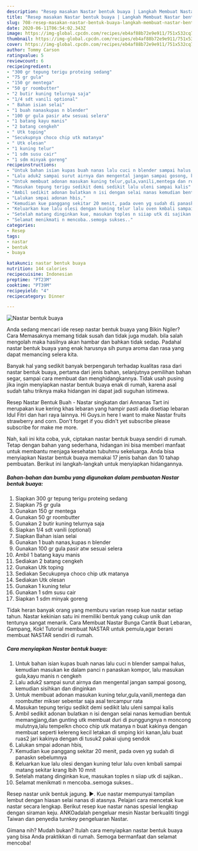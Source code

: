 ```yaml
---
description: "Resep masakan Nastar bentuk buaya | Langkah Membuat Nastar bentuk buaya Yang Sedap"
title: "Resep masakan Nastar bentuk buaya | Langkah Membuat Nastar bentuk buaya Yang Sedap"
slug: 708-resep-masakan-nastar-bentuk-buaya-langkah-membuat-nastar-bentuk-buaya-yang-sedap
date: 2020-06-11T06:54:02.343Z
image: https://img-global.cpcdn.com/recipes/eb4af88b72e9e911/751x532cq70/nastar-bentuk-buaya-foto-resep-utama.jpg
thumbnail: https://img-global.cpcdn.com/recipes/eb4af88b72e9e911/751x532cq70/nastar-bentuk-buaya-foto-resep-utama.jpg
cover: https://img-global.cpcdn.com/recipes/eb4af88b72e9e911/751x532cq70/nastar-bentuk-buaya-foto-resep-utama.jpg
author: Tommy Carson
ratingvalue: 5
reviewcount: 6
recipeingredient:
- "300 gr tepung terigu proteing sedang"
- "75 gr gula"
- "150 gr mentega"
- "50 gr roombutter"
- "2 butir kuning telurnya saja"
- "1/4 sdt vanili optional"
- " Bahan isian selai"
- "1 buah nanaskupas n blender"
- "100 gr gula pasir atw sesuai selera"
- "1 batang kayu manis"
- "2 batang cengkeh"
- " Utk toping"
- "Secukupnya choco chip utk matanya"
- " Utk olesan"
- "1 kuning telur"
- "1 sdm susu cair"
- "1 sdm minyak goreng"
recipeinstructions:
- "Untuk bahan isian kupas buah nanas lalu cuci n blender sampai halus, kemudian masukan ke dalam panci n panaskan kompor, lalu masukan gula,kayu manis n cengkeh"
- "Lalu aduk2 sampai surut airnya dan mengental jangan sampai gosong, kemudian sisihkan dan dinginkan"
- "Untuk membuat adonan masukan kuning telur,gula,vanili,mentega dan roombutter mikser sebentar saja asal tercampur rata"
- "Masukan tepung terigu sedikit demi sedikit lalu uleni sampai kalis"
- "Ambil sedikit adonan bulatkan n isi dengan selai nanas kemudian bentuk memangjang,dan gunting utk membuat duri di punggungnya n moncong mulutnya,lalu tempelkn choco chip utk matanya n buat kakinya dengan membuat seperti kelereng kecil letakan di smping kiri kanan,lalu buat ruas2 jari kakinya dengan di tusuk2 pakai ujung sendok"
- "Lalukan smpai adonan hbis,"
- "Kemudian kue panggang sekitar 20 menit, pada oven yg sudah di panaskn sebelumnya"
- "Keluarkan kue lalu olesi dengan kuning telur lalu oven kmbali sampai matang sekitar krang lbih 10 mnit"
- "Setelah matang dinginkan kue, masukan toples n siiap utk di sajikan.."
- "Selamat menikmati n mencoba..semoga sukses.."
categories:
- Resep
tags:
- nastar
- bentuk
- buaya

katakunci: nastar bentuk buaya 
nutrition: 144 calories
recipecuisine: Indonesian
preptime: "PT23M"
cooktime: "PT39M"
recipeyield: "4"
recipecategory: Dinner

---
```



![Nastar bentuk buaya](https://img-global.cpcdn.com/recipes/eb4af88b72e9e911/751x532cq70/nastar-bentuk-buaya-foto-resep-utama.jpg)

Anda sedang mencari ide resep nastar bentuk buaya yang Bikin Ngiler? Cara Memasaknya memang tidak susah dan tidak juga mudah. bila salah mengolah maka hasilnya akan hambar dan bahkan tidak sedap. Padahal nastar bentuk buaya yang enak harusnya sih punya aroma dan rasa yang dapat memancing selera kita.

Banyak hal yang sedikit banyak berpengaruh terhadap kualitas rasa dari nastar bentuk buaya, pertama dari jenis bahan, selanjutnya pemilihan bahan segar, sampai cara membuat dan menghidangkannya. Tidak usah pusing jika ingin menyiapkan nastar bentuk buaya enak di rumah, karena asal sudah tahu triknya maka hidangan ini dapat jadi suguhan istimewa.

Resep Nastar Bentuk Buah - Nastar singkatan dari Annanas Tart ini merupakan kue kering khas lebaran yang hampir pasti ada disetiap lebaran Idul Fitri dan hari raya lainnya. Hi Guys.in here I want to make Nastar fruits strawberry and corn. Don&#39;t forget if you didn&#39;t yet subscribe please subscribe for make me more.


Nah, kali ini kita coba, yuk, ciptakan nastar bentuk buaya sendiri di rumah. Tetap dengan bahan yang sederhana, hidangan ini bisa memberi manfaat untuk membantu menjaga kesehatan tubuhmu sekeluarga. Anda bisa menyiapkan Nastar bentuk buaya memakai 17 jenis bahan dan 10 tahap pembuatan. Berikut ini langkah-langkah untuk menyiapkan hidangannya.

<!--inarticleads1-->

##### Bahan-bahan dan bumbu yang digunakan dalam pembuatan Nastar bentuk buaya:

1. Siapkan 300 gr tepung terigu proteing sedang
1. Siapkan 75 gr gula
1. Gunakan 150 gr mentega
1. Gunakan 50 gr roombutter
1. Gunakan 2 butir kuning telurnya saja
1. Siapkan 1/4 sdt vanili (optional)
1. Siapkan  Bahan isian selai
1. Gunakan 1 buah nanas,kupas n blender
1. Gunakan 100 gr gula pasir atw sesuai selera
1. Ambil 1 batang kayu manis
1. Sediakan 2 batang cengkeh
1. Gunakan  Utk toping
1. Sediakan Secukupnya choco chip utk matanya
1. Sediakan  Utk olesan
1. Gunakan 1 kuning telur
1. Gunakan 1 sdm susu cair
1. Siapkan 1 sdm minyak goreng


Tidak heran banyak orang yang memburu varian resep kue nastar setiap tahun. Nastar kekinian satu ini memiliki bentuk yang cukup unik dan tentunya sangat menarik. Cara Membuat Nastar Bunga Cantik Buat Lebaran, Gampang, Kok! Tutorial membuat NASTAR untuk pemula,agar berani membuat NASTAR sendiri di rumah. 

<!--inarticleads2-->

##### Cara menyiapkan Nastar bentuk buaya:

1. Untuk bahan isian kupas buah nanas lalu cuci n blender sampai halus, kemudian masukan ke dalam panci n panaskan kompor, lalu masukan gula,kayu manis n cengkeh
1. Lalu aduk2 sampai surut airnya dan mengental jangan sampai gosong, kemudian sisihkan dan dinginkan
1. Untuk membuat adonan masukan kuning telur,gula,vanili,mentega dan roombutter mikser sebentar saja asal tercampur rata
1. Masukan tepung terigu sedikit demi sedikit lalu uleni sampai kalis
1. Ambil sedikit adonan bulatkan n isi dengan selai nanas kemudian bentuk memangjang,dan gunting utk membuat duri di punggungnya n moncong mulutnya,lalu tempelkn choco chip utk matanya n buat kakinya dengan membuat seperti kelereng kecil letakan di smping kiri kanan,lalu buat ruas2 jari kakinya dengan di tusuk2 pakai ujung sendok
1. Lalukan smpai adonan hbis,
1. Kemudian kue panggang sekitar 20 menit, pada oven yg sudah di panaskn sebelumnya
1. Keluarkan kue lalu olesi dengan kuning telur lalu oven kmbali sampai matang sekitar krang lbih 10 mnit
1. Setelah matang dinginkan kue, masukan toples n siiap utk di sajikan..
1. Selamat menikmati n mencoba..semoga sukses..


Resep nastar unik bentuk jagung. ►. Kue nastar mempunyai tampilan lembut dengan hiasan selai nanas di atasnya. Pelajari cara mencetak kue nastar secara lengkap. Berikut resep kue nastar nanas spesial lengkap dengan siraman keju. ANKOadalah pengeluar mesin Nastar berkualiti tinggi Taiwan dan penyedia turnkey pengeluaran Nastar. 

Gimana nih? Mudah bukan? Itulah cara menyiapkan nastar bentuk buaya yang bisa Anda praktikkan di rumah. Semoga bermanfaat dan selamat mencoba!
